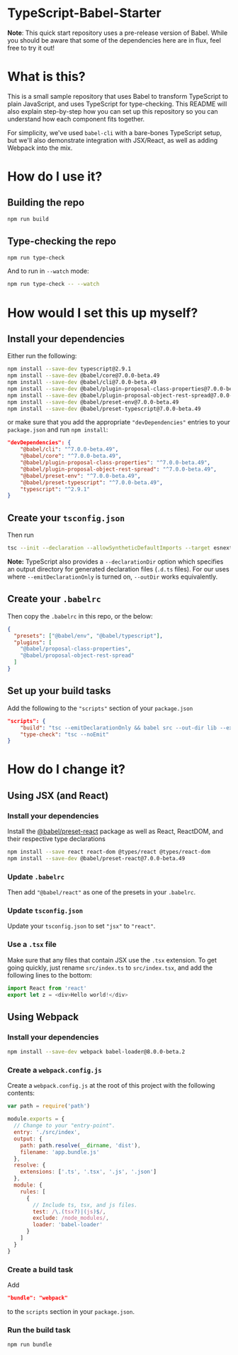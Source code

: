 # TypeScript-Babel-Starter

**Note**: This quick start repository uses a pre-release version of Babel. While you should be aware that some of the dependencies here are in flux, feel free to try it out!

# What is this?

This is a small sample repository that uses Babel to transform TypeScript to plain JavaScript, and uses TypeScript for type-checking.
This README will also explain step-by-step how you can set up this repository so you can understand how each component fits together.

For simplicity, we've used `babel-cli` with a bare-bones TypeScript setup, but we'll also demonstrate integration with JSX/React, as well as adding Webpack into the mix.

# How do I use it?

## Building the repo

```sh
npm run build
```

## Type-checking the repo

```sh
npm run type-check
```

And to run in `--watch` mode:

```sh
npm run type-check -- --watch
```

# How would I set this up myself?

## Install your dependencies

Either run the following:

```sh
npm install --save-dev typescript@2.9.1
npm install --save-dev @babel/core@7.0.0-beta.49
npm install --save-dev @babel/cli@7.0.0-beta.49
npm install --save-dev @babel/plugin-proposal-class-properties@7.0.0-beta.49
npm install --save-dev @babel/plugin-proposal-object-rest-spread@7.0.0-beta.49
npm install --save-dev @babel/preset-env@7.0.0-beta.49
npm install --save-dev @babel/preset-typescript@7.0.0-beta.49
```

or make sure that you add the appropriate `"devDependencies"` entries to your `package.json` and run `npm install`:

```json
"devDependencies": {
    "@babel/cli": "^7.0.0-beta.49",
    "@babel/core": "^7.0.0-beta.49",
    "@babel/plugin-proposal-class-properties": "^7.0.0-beta.49",
    "@babel/plugin-proposal-object-rest-spread": "^7.0.0-beta.49",
    "@babel/preset-env": "^7.0.0-beta.49",
    "@babel/preset-typescript": "^7.0.0-beta.49",
    "typescript": "^2.9.1"
}
```

## Create your `tsconfig.json`

Then run

```sh
tsc --init --declaration --allowSyntheticDefaultImports --target esnext --outDir lib
```

**Note:** TypeScript also provides a `--declarationDir` option which specifies an output directory for generated declaration files (`.d.ts` files).
For our uses where `--emitDeclarationOnly` is turned on, `--outDir` works equivalently.

## Create your `.babelrc`

Then copy the `.babelrc` in this repo, or the below:

```json
{
  "presets": ["@babel/env", "@babel/typescript"],
  "plugins": [
    "@babel/proposal-class-properties",
    "@babel/proposal-object-rest-spread"
  ]
}
```

## Set up your build tasks

Add the following to the `"scripts"` section of your `package.json`

```json
"scripts": {
    "build": "tsc --emitDeclarationOnly && babel src --out-dir lib --extensions \".ts,.tsx\"",
    "type-check": "tsc --noEmit"
}
```

# How do I change it?

## Using JSX (and React)

### Install your dependencies

Install the [@babel/preset-react](https://www.npmjs.com/package/@babel/preset-react) package as well as React, ReactDOM, and their respective type declarations

```sh
npm install --save react react-dom @types/react @types/react-dom
npm install --save-dev @babel/preset-react@7.0.0-beta.49
```

### Update `.babelrc`

Then add `"@babel/react"` as one of the presets in your `.babelrc`.

### Update `tsconfig.json`

Update your `tsconfig.json` to set `"jsx"` to `"react"`.

### Use a `.tsx` file

Make sure that any files that contain JSX use the `.tsx` extension.
To get going quickly, just rename `src/index.ts` to `src/index.tsx`, and add the following lines to the bottom:

```ts
import React from 'react'
export let z = <div>Hello world!</div>
```

## Using Webpack

### Install your dependencies

```sh
npm install --save-dev webpack babel-loader@8.0.0-beta.2
```

### Create a `webpack.config.js`

Create a `webpack.config.js` at the root of this project with the following contents:

```js
var path = require('path')

module.exports = {
  // Change to your "entry-point".
  entry: './src/index',
  output: {
    path: path.resolve(__dirname, 'dist'),
    filename: 'app.bundle.js'
  },
  resolve: {
    extensions: ['.ts', '.tsx', '.js', '.json']
  },
  module: {
    rules: [
      {
        // Include ts, tsx, and js files.
        test: /\.(tsx?)|(js)$/,
        exclude: /node_modules/,
        loader: 'babel-loader'
      }
    ]
  }
}
```

### Create a build task

Add

```json
"bundle": "webpack"
```

to the `scripts` section in your `package.json`.

### Run the build task

```
npm run bundle
```
